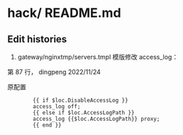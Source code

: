 # hack/ README.md

## Edit histories

1. gateway/nginxtmp/servers.tmpl 模版修改 access_log：

第 87 行， dingpeng 2022/11/24

原配置

```tmpl
        {{ if $loc.DisableAccessLog }}
        access_log off;
        {{ else if $loc.AccessLogPath }}
        access_log {{$loc.AccessLogPath}} proxy;
        {{ end }}
```
